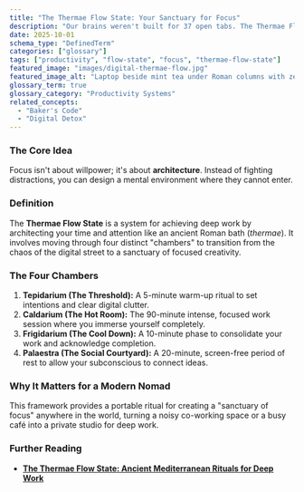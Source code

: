 ```yaml
---
title: "The Thermae Flow State: Your Sanctuary for Focus"
description: "Our brains weren't built for 37 open tabs. The Thermae Flow State is a ritual for reclaiming focus, inspired by the serene, structured journey of ancient Roman baths."
date: 2025-10-01
schema_type: "DefinedTerm"
categories: ["glossary"]
tags: ["productivity", "flow-state", "focus", "thermae-flow-state"]
featured_image: "images/digital-thermae-flow.jpg"
featured_image_alt: "Laptop beside mint tea under Roman columns with zellige patterns - ancient serenity meets digital focus."
glossary_term: true
glossary_category: "Productivity Systems"
related_concepts: 
  - "Baker's Code"
  - "Digital Detox"
---
```


### The Core Idea
Focus isn't about willpower; it's about **architecture**. Instead of fighting distractions, you can design a mental environment where they cannot enter.

### Definition
The **Thermae Flow State** is a system for achieving deep work by architecting your time and attention like an ancient Roman bath (*thermae*). It involves moving through four distinct "chambers" to transition from the chaos of the digital street to a sanctuary of focused creativity.

### The Four Chambers
1.  **Tepidarium (The Threshold):** A 5-minute warm-up ritual to set intentions and clear digital clutter.
2.  **Caldarium (The Hot Room):** The 90-minute intense, focused work session where you immerse yourself completely.
3.  **Frigidarium (The Cool Down):** A 10-minute phase to consolidate your work and acknowledge completion.
4.  **Palaestra (The Social Courtyard):** A 20-minute, screen-free period of rest to allow your subconscious to connect ideas.

### Why It Matters for a Modern Nomad
This framework provides a portable ritual for creating a "sanctuary of focus" anywhere in the world, turning a noisy co-working space or a busy café into a private studio for deep work.

### Further Reading
- **[The Thermae Flow State: Ancient Mediterranean Rituals for Deep Work](/work-productivity/thermae-flow-state-deep-work/)**